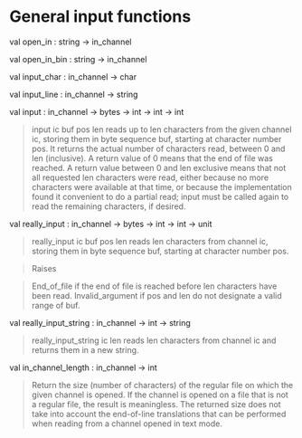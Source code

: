 # General input functions

val open_in : string -> in_channel

val open_in_bin : string -> in_channel

val input_char : in_channel -> char

val input_line : in_channel -> string

val input : in_channel -> bytes -> int -> int -> int

> input ic buf pos len reads up to len characters from the given channel ic, storing them in byte sequence buf, starting at character number pos. It returns the actual number of characters read, between 0 and len (inclusive). A return value of 0 means that the end of file was reached. A return value between 0 and len exclusive means that not all requested len characters were read, either because no more characters were available at that time, or because the implementation found it convenient to do a partial read; input must be called again to read the remaining characters, if desired.

val really_input : in_channel -> bytes -> int -> int -> unit

> really_input ic buf pos len reads len characters from channel ic, storing them in byte sequence buf, starting at character number pos.

> Raises

> End_of_file if the end of file is reached before len characters have been read.
Invalid_argument if pos and len do not designate a valid range of buf.


val really_input_string : in_channel -> int -> string

> really_input_string ic len reads len characters from channel ic and returns them in a new string.

val in_channel_length : in_channel -> int

> Return the size (number of characters) of the regular file on which the given channel is opened. If the channel is opened on a file that is not a regular file, the result is meaningless. The returned size does not take into account the end-of-line translations that can be performed when reading from a channel opened in text mode.

